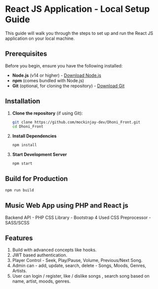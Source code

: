 # React JS Application - Local Setup Guide

This guide will walk you through the steps to set up and run the React JS application on your local machine.

## Prerequisites

Before you begin, ensure you have the following installed:
- **Node.js** (v14 or higher) - [Download Node.js](https://nodejs.org/)
- **npm** (comes bundled with Node.js)
- **Git** (optional, for cloning the repository) - [Download Git](https://git-scm.com/)

## Installation

1. **Clone the repository** (if using Git):
   ```bash
   git clone https://github.com/mockinjay-dev/Dhoni_Front.git
   cd Dhoni_Front
   ```
2. **Install Dependencies**
   ```bash
   npm install
   ```
3. **Start Development Server**
   ```bash
   npm start
   ```

## Build for Production
```bash
npm run build
```

## Music Web App using PHP and React js
Backend API - PHP
CSS Library - Bootstrap 4
Used CSS Preprocessor - SASS/SCSS

## Features
1. Build with advanced concepts like hooks.
2. JWT based authentication.
3. Player Control - Seek, Play/Pause, Volume, Previous/Next Song.
4. Admin can - add, update, search, delete - Songs, Moods, Genres, Artists.
5. User can login / register, like / dislike songs , search song based on name, artist, moods, genres.

